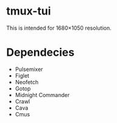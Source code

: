 # tmux-tui
This is intended for 1680×1050 resolution.

# Dependecies
* Pulsemixer
* Figlet
* Neofetch
* Gotop
* Midnight Commander
* Crawl
* Cava
* Cmus
